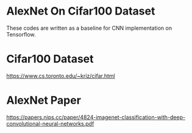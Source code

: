 # AlexNet On Cifar100 Dataset
These codes are written as a baseline for CNN implementation on Tensorflow.
# Cifar100 Dataset
https://www.cs.toronto.edu/~kriz/cifar.html
# AlexNet Paper
https://papers.nips.cc/paper/4824-imagenet-classification-with-deep-convolutional-neural-networks.pdf